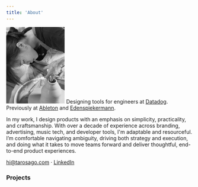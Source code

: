 ```yaml
---
title: 'About'
---
```

![_](trang.png)
Designing tools for engineers at [Datadog](https://datadoghq.com). Previously at [Ableton](https://www.ableton.com/en/) and [Edenspiekermann](https://www.edenspiekermann.com/eu/).

In my work, I design products with an emphasis on simplicity, practicality, and craftsmanship. With over a decade of experience across branding, advertising, music tech, and developer tools, I'm adaptable and resourceful. I’m comfortable navigating ambiguity, driving both strategy and execution, and doing what it takes to move teams forward and deliver thoughtful, end-to-end product experiences.

[hi@tarosago.com](https://www.linkedin.com/in/nmtrang29/) · [LinkedIn](https://www.linkedin.com/in/nmtrang29/) 

### Projects

